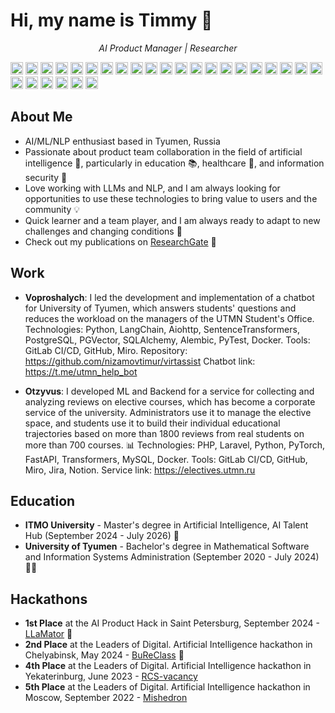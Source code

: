 # Hi, my name is Timmy 👋

<p align="center">
  <em>AI Product Manager | Researcher</em>
</p>

<img height="20" src="https://img.shields.io/badge/-Agile-FF8C00?logo=agile&logoColor=white"> <img height="20" src="https://img.shields.io/badge/-Python-3776AB?logo=python&logoColor=white"> <img height="20" src="https://img.shields.io/badge/-C%23-239120?logo=c%23&logoColor=white"> <img height="20" src="https://img.shields.io/badge/-PHP-777BB4?logo=php&logoColor=white"> <img height="20" src="https://img.shields.io/badge/-SQL-00758F?logo=postgresql&logoColor=white"> <img height="20" src="https://img.shields.io/badge/-Git-F05032?logo=git&logoColor=white"> <img height="20" src="https://img.shields.io/badge/-Docker-2496ED?logo=docker&logoColor=white"> <img height="20" src="https://img.shields.io/badge/-GitLab%20CI%2FCD-292961?logo=gitlab&logoColor=white"> <img height="20" src="https://img.shields.io/badge/-GitHub%20Actions-2088FF?logo=github%20actions&logoColor=white"> <img height="20" src="https://img.shields.io/badge/-NoSQL-58996A?logo=mongodb&logoColor=white"> <img height="20" src="https://img.shields.io/badge/-Redis-DC382D?logo=redis&logoColor=white"> <img height="20" src="https://img.shields.io/badge/-MongoDB-47A248?logo=mongodb&logoColor=white"> <img height="20" src="https://img.shields.io/badge/-PyTorch-EE4C2C?logo=pytorch&logoColor=white"> <img height="20" src="https://img.shields.io/badge/-Transformers-FFA500?logo=huggingface&logoColor=white"> <img height="20" src="https://img.shields.io/badge/-Scikit--learn-F7931E?logo=scikit-learn&logoColor=white"> <img height="20" src="https://img.shields.io/badge/-pandas-150458?logo=pandas&logoColor=white"> <img height="20" src="https://img.shields.io/badge/-Flask-000000?logo=flask&logoColor=white"> <img height="20" src="https://img.shields.io/badge/-Django-092E20?logo=django&logoColor=white"> <img height="20" src="https://img.shields.io/badge/-FastAPI-009688?logo=fastapi&logoColor=white"> <img height="20" src="https://img.shields.io/badge/-Laravel-FF2D20?logo=laravel&logoColor=white"> <img height="20" src="https://img.shields.io/badge/-nginx-009639?logo=nginx&logoColor=white"> <img height="20" src="https://img.shields.io/badge/-Grafana-F46B42?logo=grafana&logoColor=white"> <img height="20" src="https://img.shields.io/badge/-Langchain-000000?logo=github&logoColor=white"> <img height="20" src="https://img.shields.io/badge/-Jira-0052CC?logo=jira&logoColor=white"> <img height="20" src="https://img.shields.io/badge/-Confluence-172B4D?logo=confluence&logoColor=white"> <img height="20" src="https://img.shields.io/badge/-Selenium-43B02A?logo=selenium&logoColor=white"> <img height="20" src="https://img.shields.io/badge/-Pytest-0255D1?logo=pytest&logoColor=white">

## About Me

 - AI/ML/NLP enthusiast based in Tyumen, Russia
 - Passionate about product team collaboration in the field of artificial intelligence 🤖, particularly in education 📚, healthcare 💉, and information security 🔐
 - Love working with LLMs and NLP, and I am always looking for opportunities to use these technologies to bring value to users and the community 💡
 - Quick learner and a team player, and I am always ready to adapt to new challenges and changing conditions 💪
 - Check out my publications on [ResearchGate](https://www.researchgate.net/profile/Timur-Nizamov-2) 🌱

## Work

- **Voproshalych**: I led the development and implementation of a chatbot for University of Tyumen, which answers students' questions and reduces the workload on the managers of the UTMN Student's Office.  Technologies: Python, LangChain, Aiohttp, SentenceTransformers, PostgreSQL, PGVector, SQLAlchemy, Alembic, PyTest, Docker. Tools: GitLab CI/CD, GitHub, Miro. Repository: <https://github.com/nizamovtimur/virtassist> Chatbot link: <https://t.me/utmn_help_bot>

- **Otzyvus**: I developed ML and Backend for a service for collecting and analyzing reviews on elective courses, which has become a corporate service of the university. Administrators use it to manage the elective space, and students use it to build their individual educational trajectories based on more than 1800 reviews from real students on more than 700 courses. 📊 Technologies: PHP, Laravel, Python, PyTorch, FastAPI, Transformers, MySQL, Docker. Tools: GitLab CI/CD, GitHub, Miro, Jira, Notion. Service link: <https://electives.utmn.ru>

## Education

- **ITMO University** - Master's degree in Artificial Intelligence, AI Talent Hub (September 2024 - July 2026) 🤖
- **University of Tyumen** - Bachelor's degree in Mathematical Software and Information Systems Administration (September 2020 - July 2024) 👨‍💻

## Hackathons

- **1st Place** at the AI Product Hack in Saint Petersburg, September 2024 - [LLaMator](https://github.com/RomiconEZ/llamator) 🥇
- **2nd Place** at the Leaders of Digital. Artificial Intelligence hackathon in Chelyabinsk, May 2024 - [BuReClass](https://github.com/moad-dev/bureclass) 🥈
- **4th Place** at the Leaders of Digital. Artificial Intelligence hackathon in Yekaterinburg, June 2023 - [RCS-vacancy](https://github.com/moad-dev/rcs-vacancy)
- **5th Place** at the Leaders of Digital. Artificial Intelligence hackathon in Moscow, September 2022 - [Mishedron](https://github.com/nizamovtimur/mishedron)

